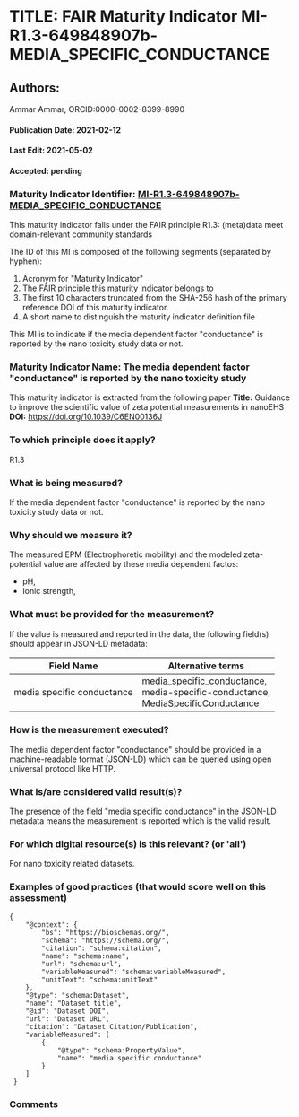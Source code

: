 # TITLE: FAIR Maturity Indicator MI-R1.3-649848907b-MEDIA_SPECIFIC_CONDUCTANCE

## Authors: 
Ammar Ammar, ORCID:0000-0002-8399-8990

#### Publication Date: 2021-02-12
#### Last Edit: 2021-05-02
#### Accepted: pending

### Maturity Indicator Identifier: [MI-R1.3-649848907b-MEDIA_SPECIFIC_CONDUCTANCE](https://w3id.org/fair/maturity_indicator/terms/Gen2/MI-R1.3-649848907b-MEDIA_SPECIFIC_CONDUCTANCE)

This maturity indicator falls under the FAIR principle R1.3:
(meta)data meet domain-relevant community standards

The ID of this MI is composed of the following segments (separated by hyphen):
1. Acronym for "Maturity Indicator"
1. The FAIR principle this maturity indicator belongs to
1. The first 10 characters truncated from the SHA-256 hash of the primary reference DOI of this maturity indicator.
1. A short name to distinguish the maturity indicator definition file

This MI is to indicate if the media dependent factor "conductance" is reported by the nano toxicity study data or not.

### Maturity Indicator Name:  The media dependent factor "conductance" is reported by the nano toxicity study

This maturity indicator is extracted from the following paper 
**Title:** Guidance to improve the scientific value of zeta potential measurements in nanoEHS
**DOI:** https://doi.org/10.1039/C6EN00136J

### To which principle does it apply?  
R1.3

### What is being measured?
If the media dependent factor "conductance" is reported by the nano toxicity study data or not.

### Why should we measure it?
The measured EPM (Electrophoretic mobility) and the modeled zeta-potential value are affected by
these media dependent factos:
* pH, 
* Ionic strength,
 

### What must be provided for the measurement?
If the value is measured and reported in the data, the following field(s) should appear in JSON-LD metadata: 

| Field Name                     | Alternative terms                                                                       |
| ------------------------------ | --------------------------------------------------------------------------------------- |
| media specific conductance     | media_specific_conductance,<br>media-specific-conductance,<br>MediaSpecificConductance  |

### How is the measurement executed?
The media dependent factor "conductance" should be provided in a machine-readable format (JSON-LD) which can be queried using open universal protocol like HTTP.

### What is/are considered valid result(s)?
The presence of the field "media specific conductance" in the JSON-LD metadata means the measurement is reported which is the valid result.

### For which digital resource(s) is this relevant? (or 'all')
For nano toxicity related datasets.  

### Examples of good practices (that would score well on this assessment)
```{json}
{
 	"@context": {
 		"bs": "https://bioschemas.org/",
 		"schema": "https://schema.org/",
 		"citation": "schema:citation",
 		"name": "schema:name",
 		"url": "schema:url",
 		"variableMeasured": "schema:variableMeasured",
 		"unitText": "schema:unitText"
 	},
 	"@type": "schema:Dataset",
 	"name": "Dataset title",
 	"@id": "Dataset DOI",
 	"url": "Dataset URL",
 	"citation": "Dataset Citation/Publication",
 	"variableMeasured": [
 		{
 			"@type": "schema:PropertyValue",
 			"name": "media specific conductance"
 		}
 	]
 }
```

### Comments

